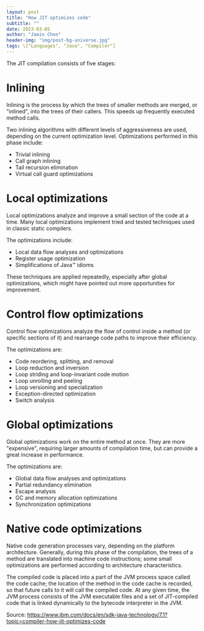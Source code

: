 ```yaml
---
layout: post
title: "How JIT optimizes code"
subtitle: ""
date: 2023-03-05
author: "Jamin Chen"
header-img: "img/post-bg-universe.jpg"
tags: \["Languages", "Java", "Compiler"]
---
```


The JIT compilation consists of five stages:

# Inlining

Inlining is the process by which the trees of smaller methods are merged, or "inlined", into the trees of their callers. This speeds up frequently executed method calls.

Two inlining algorithms with different levels of aggressiveness are used, depending on the current optimization level. Optimizations performed in this phase include:

*   Trivial inlining
*   Call graph inlining
*   Tail recursion elimination
*   Virtual call guard optimizations

# Local optimizations

Local optimizations analyze and improve a small section of the code at a time. Many local optimizations implement tried and tested techniques used in classic static compilers.

The optimizations include:

*   Local data flow analyses and optimizations
*   Register usage optimization
*   Simplifications of Java™ idioms

These techniques are applied repeatedly, especially after global optimizations, which might have pointed out more opportunities for improvement.

# Control flow optimizations 

Control flow optimizations analyze the flow of control inside a method (or specific sections of it) and rearrange code paths to improve their efficiency.

The optimizations are:

*   Code reordering, splitting, and removal
*   Loop reduction and inversion
*   Loop striding and loop-invariant code motion
*   Loop unrolling and peeling
*   Loop versioning and specialization
*   Exception-directed optimization
*   Switch analysis

# Global optimizations

Global optimizations work on the entire method at once. They are more "expensive", requiring larger amounts of compilation time, but can provide a great increase in performance.

The optimizations are:

*   Global data flow analyses and optimizations
*   Partial redundancy elimination
*   Escape analysis
*   GC and memory allocation optimizations
*   Synchronization optimizations

# Native code optimizations  

Native code generation processes vary, depending on the platform architecture. Generally, during this phase of the compilation, the trees of a method are translated into machine code instructions; some small optimizations are performed according to architecture characteristics.

The compiled code is placed into a part of the JVM process space called the code cache; the location of the method in the code cache is recorded, so that future calls to it will call the compiled code. At any given time, the JVM process consists of the JVM executable files and a set of JIT-compiled code that is linked dynamically to the bytecode interpreter in the JVM.

Source: https://www.ibm.com/docs/en/sdk-java-technology/7.1?topic=compiler-how-jit-optimizes-code
